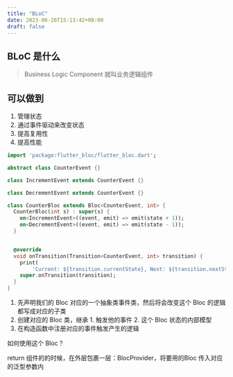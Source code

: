 ```yaml
---
title: "BLoC"
date: 2023-06-26T15:13:42+08:00
draft: false
---
```


## BLoC 是什么

> Business Logic Component 就叫业务逻辑组件

## 可以做到

1. 管理状态
2. 通过事件驱动来改变状态
3. 提高复用性
4. 提高性能

```dart
import 'package:flutter_bloc/flutter_bloc.dart';

abstract class CounterEvent {}

class IncrementEvent extends CounterEvent {}

class DecrementEvent extends CounterEvent {}

class CounterBloc extends Bloc<CounterEvent, int> {
  CounterBloc(int s) : super(s) {
    on<IncrementEvent>((event, emit) => emit(state + 1));
    on<DecrementEvent>((event, emit) => emit(state - 1));
  }


  @override
  void onTransition(Transition<CounterEvent, int> transition) {
    print(
        'Current: ${transition.currentState}, Next: ${transition.nextState}, Event: ${transition.event}');
    super.onTransition(transition);
  }
}

```

1. 先声明我们的 Bloc 对应的一个抽象类事件类，然后将会改变这个 Bloc 的逻辑都写成对应的子类
2. 创建对应的 Bloc 类，继承 1. 触发他的事件 2. 这个 Bloc 状态的内部模型
3. 在构造函数中注册对应的事件触发产生的逻辑


如何使用这个 Bloc？

return 组件的的时候，在外层包裹一层：BlocProvider，将要用的Bloc 传入对应的泛型参数内